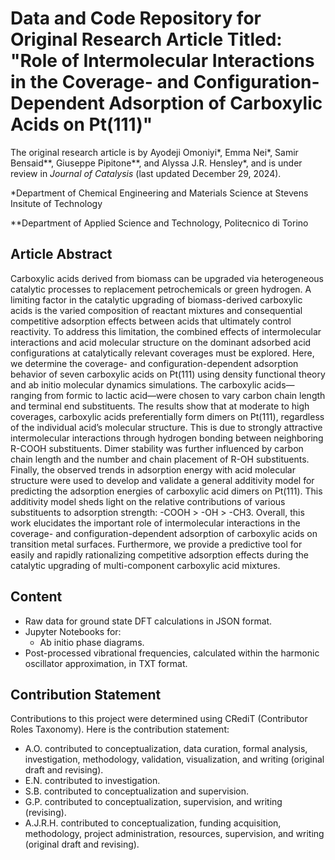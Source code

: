 # Data and Code Repository for Original Research Article Titled: "Role of Intermolecular Interactions in the Coverage- and Configuration-Dependent Adsorption of Carboxylic Acids on Pt(111)"
The original research article is by Ayodeji Omoniyi*, Emma Nei*, Samir Bensaid**, Giuseppe Pipitone**, and Alyssa J.R. Hensley*, and is under review in _Journal_ _of_ _Catalysis_ (last updated December 29, 2024).

*Department of Chemical Engineering and Materials Science at Stevens Insitute of Technology

**Department of Applied Science and Technology, Politecnico di Torino

## Article Abstract
Carboxylic acids derived from biomass can be upgraded via heterogeneous catalytic processes to replacement petrochemicals or green hydrogen. A limiting factor in the catalytic upgrading of biomass-derived carboxylic acids is the varied composition of reactant mixtures and consequential competitive adsorption effects between acids that ultimately control reactivity. To address this limitation, the combined effects of intermolecular interactions and acid molecular structure on the dominant adsorbed acid configurations at catalytically relevant coverages must be explored. Here, we determine the coverage- and configuration-dependent adsorption behavior of seven carboxylic acids on Pt(111) using density functional theory and ab initio molecular dynamics simulations. The carboxylic acids—ranging from formic to lactic acid—were chosen to vary carbon chain length and terminal end substituents. The results show that at moderate to high coverages, carboxylic acids preferentially form dimers on Pt(111), regardless of the individual acid’s molecular structure. This is due to strongly attractive intermolecular interactions through hydrogen bonding between neighboring R-COOH substituents. Dimer stability was further influenced by carbon chain length and the number and chain placement of R-OH substituents. Finally, the observed trends in adsorption energy with acid molecular structure were used to develop and validate a general additivity model for predicting the adsorption energies of carboxylic acid dimers on Pt(111). This additivity model sheds light on the relative contributions of various substituents to adsorption strength: -COOH > -OH > -CH3. Overall, this work elucidates the important role of intermolecular interactions in the coverage- and configuration-dependent adsorption of carboxylic acids on transition metal surfaces. Furthermore, we provide a predictive tool for easily and rapidly rationalizing competitive adsorption effects during the catalytic upgrading of multi-component carboxylic acid mixtures. 

## Content
- Raw data for ground state DFT calculations in JSON format.
- Jupyter Notebooks for:
  - Ab initio phase diagrams.
- Post-processed vibrational frequencies, calculated within the harmonic oscillator approximation, in TXT format.

## Contribution Statement
Contributions to this project were determined using CRediT (Contributor Roles Taxonomy). Here is the contribution statement:
- A.O. contributed to conceptualization, data curation, formal analysis, investigation, methodology, validation, visualization, and writing (original draft and revising).
- E.N. contributed to investigation.
- S.B. contributed to conceptualization and supervision.
- G.P. contributed to conceptualization, supervision, and writing (revising).
- A.J.R.H. contributed to conceptualization, funding acquisition, methodology, project administration, resources, supervision, and writing (original draft and revising).
